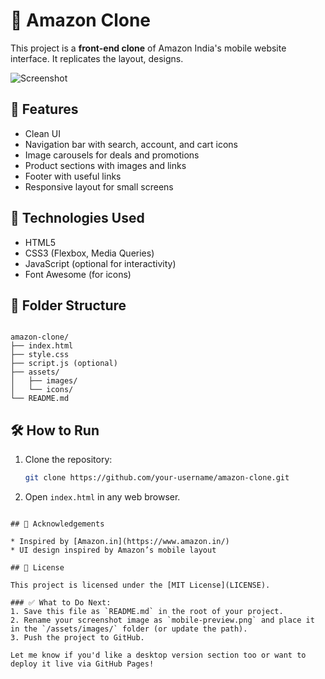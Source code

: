 
# 🛒 Amazon Clone 

This project is a **front-end clone** of Amazon India's mobile website interface. It replicates the layout, designs.

![Screenshot](./screenshot.png)

## 📱 Features

- Clean UI
- Navigation bar with search, account, and cart icons
- Image carousels for deals and promotions
- Product sections with images and links
- Footer with useful links
- Responsive layout for small screens

## 🚀 Technologies Used

- HTML5
- CSS3 (Flexbox, Media Queries)
- JavaScript (optional for interactivity)
- Font Awesome (for icons)

## 📁 Folder Structure

```

amazon-clone/
├── index.html
├── style.css
├── script.js (optional)
├── assets/
│   ├── images/
│   └── icons/
└── README.md

````

## 🛠 How to Run

1. Clone the repository:
   ```bash
   git clone https://github.com/your-username/amazon-clone.git

2. Open `index.html` in any web browser.
````

## 🙌 Acknowledgements

* Inspired by [Amazon.in](https://www.amazon.in/)
* UI design inspired by Amazon’s mobile layout

## 📃 License

This project is licensed under the [MIT License](LICENSE).

### ✅ What to Do Next:
1. Save this file as `README.md` in the root of your project.
2. Rename your screenshot image as `mobile-preview.png` and place it in the `/assets/images/` folder (or update the path).
3. Push the project to GitHub.

Let me know if you'd like a desktop version section too or want to deploy it live via GitHub Pages!
